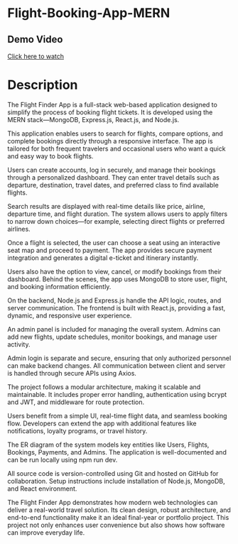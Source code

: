 # Flight-Booking-App-MERN

## Demo Video  
[Click here to watch](https://drive.google.com/file/d/1BdZeknDEYOq2x9FWQmgcCYolUZ6FOp8e/view?usp=sharing)


# Description

The Flight Finder App is a full-stack web-based application designed to simplify the process of booking flight tickets.
It is developed using the MERN stack—MongoDB, Express.js, React.js, and Node.js.

This application enables users to search for flights, compare options, and complete bookings directly through a responsive interface.
The app is tailored for both frequent travelers and occasional users who want a quick and easy way to book flights.

Users can create accounts, log in securely, and manage their bookings through a personalized dashboard.
They can enter travel details such as departure, destination, travel dates, and preferred class to find available flights.

Search results are displayed with real-time details like price, airline, departure time, and flight duration.
The system allows users to apply filters to narrow down choices—for example, selecting direct flights or preferred airlines.

Once a flight is selected, the user can choose a seat using an interactive seat map and proceed to payment.
The app provides secure payment integration and generates a digital e-ticket and itinerary instantly.

Users also have the option to view, cancel, or modify bookings from their dashboard.
Behind the scenes, the app uses MongoDB to store user, flight, and booking information efficiently.

On the backend, Node.js and Express.js handle the API logic, routes, and server communication.
The frontend is built with React.js, providing a fast, dynamic, and responsive user experience.

An admin panel is included for managing the overall system.
Admins can add new flights, update schedules, monitor bookings, and manage user activity.

Admin login is separate and secure, ensuring that only authorized personnel can make backend changes.
All communication between client and server is handled through secure APIs using Axios.

The project follows a modular architecture, making it scalable and maintainable.
It includes proper error handling, authentication using bcrypt and JWT, and middleware for route protection.

Users benefit from a simple UI, real-time flight data, and seamless booking flow.
Developers can extend the app with additional features like notifications, loyalty programs, or travel history.

The ER diagram of the system models key entities like Users, Flights, Bookings, Payments, and Admins.
The application is well-documented and can be run locally using npm run dev.

All source code is version-controlled using Git and hosted on GitHub for collaboration.
Setup instructions include installation of Node.js, MongoDB, and React environment.

The Flight Finder App demonstrates how modern web technologies can deliver a real-world travel solution.
Its clean design, robust architecture, and end-to-end functionality make it an ideal final-year or portfolio project.
This project not only enhances user convenience but also shows how software can improve everyday life.
   
